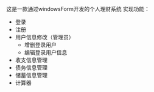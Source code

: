 这是一款通过windowsForm开发的个人理财系统
实现功能：
- 登录
- 注册
- 用户信息修改（管理员）
  - 增删登录用户
  - 编辑登录用户信息
- 收支信息管理
- 债务信息管理
- 储蓄信息管理
- 计算器
